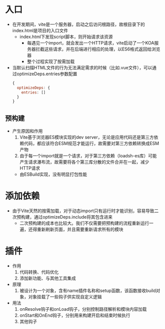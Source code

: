 # 入口
- 在开发期间，vite是一个服务器，启动之后访问根路径，故根目录下的index.html是项目的入口文件
  - index.html下发现script脚本，则开始请求该资源
    - 每遇见一个import，就会发出一个HTTP请求，vite启动了一个KOA服务器拦截这些请求，并在后端进行相应的处理，以ES6格式返回给浏览器
    - 整个过程实现了按需加载
- 当默认扫描HTML文件的行为无法满足需求的时候（比如.vue文件），可以通过optimizeDeps.entries参数配置
  ```js
  {
    optimizeDeps: {
      entries: []
    }
  }
  ```

## 预构建
- 产生原因和作用
  1. Vite基于浏览器ES模块实现的dev server，无论是应用代码还是第三方依赖代码，都应该符合ESM规范才能运行，故需要对第三方依赖转换成ESM产物
  2. 由于每一个import就是一个请求，对于第三方依赖（loadsh-es库）可能产生请求瀑布流，故需要将各个第三库分散的文件合并在一起，减少HTTP请求
  - 由ESBuild实现，没有明显打包性能

# 添加依赖
- 由于Vite天然的按需加载，对于动态import只有运行时才能识别，容易导致二次预构建，通过optimizeDeps.include将其包含进来
  - 二次预构建的成本也比较大。我们不仅需要把预构建的流程重新运行一遍，还得重新刷新页面，并且需要重新请求所有的模块

# 插件
- 作用
  1. 代码转换、代码优化
  2. 添加新功能、与其他工具集成
- 原理
  1. 被设计为一个对象，含有name插件名称和setup函数，该函数接收build对象，对象挂载了一些钩子供实现自定义逻辑
- 用法
  1. onResolve钩子和onLoad钩子，分别控制路径解析和模块内容加载
  2. onStart和OnEnd钩子，分别用来构建开启和结束时候执行
  3. 其他钩子